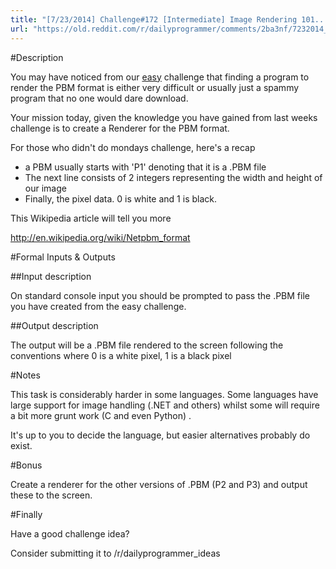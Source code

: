 ```yaml
---
title: "[7/23/2014] Challenge#172 [Intermediate] Image Rendering 101...010101000101"
url: "https://old.reddit.com/r/dailyprogrammer/comments/2ba3nf/7232014_challenge172_intermediate_image_rendering/"
---
```


#Description

You may have noticed from our [easy](http://www.reddit.com/r/dailyprogrammer/comments/2ba3g3/7212014_challenge_172_easy/) challenge that finding a program to render the PBM format is either very difficult or usually just a spammy program that no one would dare download.

Your mission today, given the knowledge you have gained from last weeks challenge is to create a Renderer for the PBM format.


For those who didn't do mondays challenge, here's a recap

* a PBM usually starts with 'P1' denoting that it is a .PBM file
* The next line consists of 2 integers representing the width and height of our image
* Finally, the pixel data. 0 is white and 1 is black.


This Wikipedia article will tell you more


http://en.wikipedia.org/wiki/Netpbm_format

#Formal Inputs & Outputs



##Input description

On standard console input you should be prompted to pass the .PBM file you have created from the easy challenge.



##Output description

The output will be a .PBM file rendered to the screen following the conventions where 0 is a white pixel, 1 is a black pixel



#Notes


This task is considerably harder in some languages. Some languages have large support for image handling (.NET and others) whilst some will require a bit more grunt work (C and even Python) .

It's up to you to decide the language, but easier alternatives probably do exist.


#Bonus

Create a renderer for the other versions of .PBM (P2 and P3) and output these to the screen.


#Finally


Have a good challenge idea?

Consider submitting it to /r/dailyprogrammer_ideas
